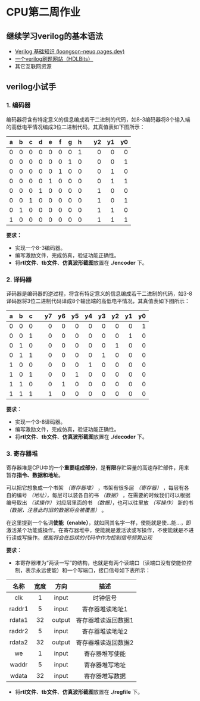 # CPU第二周作业

## 继续学习verilog的基本语法

- [Verilog 基础知识 (loongson-neuq.pages.dev)](https://loongson-neuq.pages.dev/p/verilog-基础知识/)
- [一个verilog刷题网站（HDLBits）](https://hdlbits.01xz.net/wiki/Main_Page)
- 其它互联网资源

## verilog小试手

### 1. 编码器

编码器将含有特定意义的信息编成若干二进制的代码，如8-3编码器将8个输入端的高低电平情况编成3位二进制代码，其真值表如下图所示：

|  a   |  b   |  c   |  d   |  e   |  f   |  g   |  h   |  |   y2 |   y1 |   y0 |
| :--: | :--: | :--: | :--: | :--: | :--: | :--: | :--: |--| ---: | ---: | ---: |
|  0   |  0   |  0   |  0   |  0   |  0   |  0   |  1   |  |    0 |    0 |    0 |
|  0   |  0   |  0   |  0   |  0   |  0   |  1   |  0   |  |    0 |    0 |    1 |
|  0   |  0   |  0   |  0   |  0   |  1   |  0   |  0   |  |    0 |    1 |    0 |
|  0   |  0   |  0   |  0   |  1   |  0   |  0   |  0   |  |    0 |    1 |    1 |
|  0   |  0   |  0   |  1   |  0   |  0   |  0   |  0   |  |    1 |    0 |    0 |
|  0   |  0   |  1   |  0   |  0   |  0   |  0   |  0   |  |    1 |    0 |    1 |
|  0   |  1   |  0   |  0   |  0   |  0   |  0   |  0   |  |    1 |    1 |    0 |
|  1   |  0   |  0   |  0   |  0   |  0   |  0   |  0   |  |    1 |    1 |    1 |

**要求：**

- 实现一个8-3编码器。
- 编写激励文件，完成仿真，验证功能正确性。
- 将**rtl文件**、**tb文件**、**仿真波形截图**放置在 **./encoder** 下。

### 2. 译码器

译码器是编码器的逆过程，将含有特定意义的信息编成若干二进制的代码，如3-8译码器将3位二进制代码译成8个输出端的高低电平情况，其真值表如下图所示：

|  a   |  b   |  c   |  |   y7 |   y6 |   y5 |   y4 |   y3 |   y2 |   y1 |   y0 |
| :--: | :--: | :--: |--| ---: | ---: | ---: | ---: | ---: | ---: | ---: | ---: |
|  0   |  0   |  0   |  |    0 |    0 |    0 |    0 |    0 |    0 |    0 |    1 |
|  0   |  0   |  1   |  |    0 |    0 |    0 |    0 |    0 |    0 |    1 |    0 |
|  0   |  1   |  0   |  |    0 |    0 |    0 |    0 |    0 |    1 |    0 |    0 |
|  0   |  1   |  1   |  |    0 |    0 |    0 |    0 |    1 |    0 |    0 |    0 |
|  1   |  0   |  0   |  |    0 |    0 |    0 |    1 |    0 |    0 |    0 |    0 |
|  1   |  0   |  1   |  |    0 |    0 |    1 |    0 |    0 |    0 |    0 |    0 |
|  1   |  1   |  0   |  |    0 |    1 |    0 |    0 |    0 |    0 |    0 |    0 |
|  1   |  1   |  1   |  |    1 |    0 |    0 |    0 |    0 |    0 |    0 |    0 |

**要求：**

- 实现一个3-8译码器。
- 编写激励文件，完成仿真，验证功能正确性。
- 将**rtl文件**、**tb文件**、**仿真波形截图**放置在 **./decoder** 下。

### 3. 寄存器堆

寄存器堆是CPU中的一个**重要组成部分**，是**有限**存贮容量的高速存贮部件，用来暂存**指令、数据和地址**。

可以把它想象成一个书架 *（寄存器堆）* ，书架有很多层 *（寄存器）* ，每层有各自的编号 *（地址）*，每层可以装各自的书 *（数据）* ，在需要的时候我们可以根据编号取出 *（读操作）* 对应层里面的书 *（数据）*，也可以往里放 *（写操作）* 新的书 *（数据，注意此时旧的数据将会被覆盖）* 。

在这里提到一个名词**使能（enable）**，就如同其名字一样，使能就是使...能...，即激活某个功能或操作。在寄存器堆中，使能就是激活读或写操作，不使能就是不进行读或写操作。*使能将会在后续的代码中作为控制信号频繁出现*

**要求：**

- 本寄存器堆为“两读一写”的结构，也就是有两个读端口（读端口没有使能位控制，表示永远使能）和一个写端口，接口信号如下表所示：

| **名称** | **宽度** | **方向** |      **描述**       |
| :------: | :------: | :------: | :-----------------: |
|   clk    |    1     |  input   |      时钟信号       |
|  raddr1  |    5     |  input   |   寄存器堆读地址1   |
|  rdata1  |    32    |  output  | 寄存器堆读返回数据1 |
|  raddr2  |    5     |  input   |   寄存器堆读地址2   |
|  rdata2  |    32    |  output  | 寄存器堆读返回数据2 |
|    we    |    1     |  input   |   寄存器堆写使能    |
|  waddr   |    5     |  input   |   寄存器堆写地址    |
|  wdata   |    32    |  input   |   寄存器堆写数据    |

- 将**rtl文件**、**tb文件**、**仿真波形截图**放置在 **./regfile** 下。

